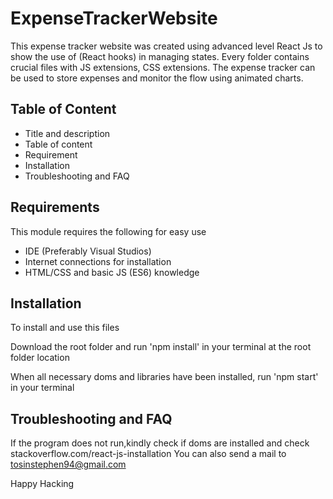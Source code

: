 # ExpenseTrackerWebsite

This expense tracker website was created using advanced level React Js to show the use of (React hooks)
in managing states. Every folder contains crucial files with JS extensions, CSS extensions.
The expense tracker can be used to store expenses and monitor the flow using animated charts.

## Table of Content  

  - Title and description
  - Table of content
  - Requirement
  - Installation
  - Troubleshooting and FAQ



## Requirements

This module requires the following for easy use
  - IDE (Preferably Visual Studios)
  - Internet connections for installation
  - HTML/CSS and basic JS (ES6) knowledge
  
  

## Installation

To install and use this files

Download the root folder and run 'npm install' in your terminal at the root folder 
location

When all necessary doms and libraries have been installed, run 'npm start' in your terminal 
 

## Troubleshooting and FAQ

If the program does not run,kindly check if doms are installed and check
stackoverflow.com/react-js-installation
You can also send a mail to tosinstephen94@gmail.com

Happy Hacking
